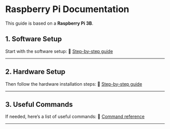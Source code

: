 # Raspberry Pi Documentation

This guide is based on a **Raspberry Pi 3B**.



## 1. Software Setup

Start with the software setup:
📄 [Step-by-step guide](./0_software/0_initialisation_raspberry.md)

---

## 2. Hardware Setup

Then follow the hardware installation steps:
📄 [Step-by-step guide](./1_hardware/0_components_position.md)

---

## 3. Useful Commands

If needed, here’s a list of useful commands:
📄 [Command reference](./commands.md)

---
